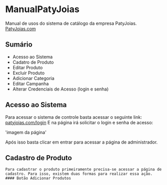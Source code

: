 # ManualPatyJoias
Manual de usos do sistema de catálogo da empresa PatyJoias.
[PatyJoias.com](https://patyjoias.com)

## Sumário
- Acesso ao Sistema
- Cadatro de Produto
- Editar Produto
- Excluir Produto
- Adicionar Categoria
- Editar Campanha
- Alterar Credenciais de Acesso (login e senha)

## Acesso ao Sistema

  Para acessar o sistema de controle basta acessar o seguinte link: [patyjoias.com/login](https://patyjoias.com/login)
  E na página irá solicitar o login e senha de acesso:
  
  'imagem da página'
  
  Após isso basta clicar em entrar para acessar a página de administrador.
  
  ## Cadastro de Produto
  
    Para cadastrar o produto primeiramente precisa-se acessar a página de cadastro. Para isso, existem duas formas para realizar essa ação.
    #### Botão Adicionar Produtos
